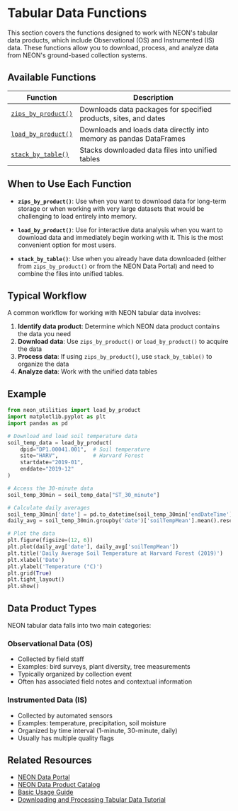 # Tabular Data Functions

This section covers the functions designed to work with NEON's tabular data products, which include Observational (OS) and Instrumented (IS) data. These functions allow you to download, process, and analyze data from NEON's ground-based collection systems.

## Available Functions

| Function | Description |
|----------|-------------|
| [`zips_by_product()`](zips_by_product.md) | Downloads data packages for specified products, sites, and dates |
| [`load_by_product()`](load_by_product.md) | Downloads and loads data directly into memory as pandas DataFrames |
| [`stack_by_table()`](stack_by_table.md) | Stacks downloaded data files into unified tables |

## When to Use Each Function

- **`zips_by_product()`**: Use when you want to download data for long-term storage or when working with very large datasets that would be challenging to load entirely into memory.

- **`load_by_product()`**: Use for interactive data analysis when you want to download data and immediately begin working with it. This is the most convenient option for most users.

- **`stack_by_table()`**: Use when you already have data downloaded (either from `zips_by_product()` or from the NEON Data Portal) and need to combine the files into unified tables.

## Typical Workflow

A common workflow for working with NEON tabular data involves:

1. **Identify data product**: Determine which NEON data product contains the data you need
2. **Download data**: Use `zips_by_product()` or `load_by_product()` to acquire the data
3. **Process data**: If using `zips_by_product()`, use `stack_by_table()` to organize the data
4. **Analyze data**: Work with the unified data tables

## Example

```python
from neon_utilities import load_by_product
import matplotlib.pyplot as plt
import pandas as pd

# Download and load soil temperature data
soil_temp_data = load_by_product(
    dpid="DP1.00041.001",  # Soil temperature
    site="HARV",           # Harvard Forest
    startdate="2019-01",
    enddate="2019-12"
)

# Access the 30-minute data
soil_temp_30min = soil_temp_data["ST_30_minute"]

# Calculate daily averages
soil_temp_30min['date'] = pd.to_datetime(soil_temp_30min['endDateTime']).dt.date
daily_avg = soil_temp_30min.groupby('date')['soilTempMean'].mean().reset_index()

# Plot the data
plt.figure(figsize=(12, 6))
plt.plot(daily_avg['date'], daily_avg['soilTempMean'])
plt.title('Daily Average Soil Temperature at Harvard Forest (2019)')
plt.xlabel('Date')
plt.ylabel('Temperature (°C)')
plt.grid(True)
plt.tight_layout()
plt.show()
```

## Data Product Types

NEON tabular data falls into two main categories:

### Observational Data (OS)

- Collected by field staff
- Examples: bird surveys, plant diversity, tree measurements
- Typically organized by collection event
- Often has associated field notes and contextual information

### Instrumented Data (IS)

- Collected by automated sensors
- Examples: temperature, precipitation, soil moisture
- Organized by time interval (1-minute, 30-minute, daily)
- Usually has multiple quality flags

## Related Resources

- [NEON Data Portal](https://data.neonscience.org/)
- [NEON Data Product Catalog](https://data.neonscience.org/data-products/explore)
- [Basic Usage Guide](../../getting-started/basic-usage.md)
- [Downloading and Processing Tabular Data Tutorial](../../tutorials/download-process-tabular.md)
